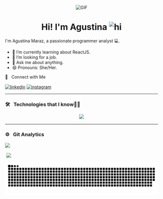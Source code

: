 <p align="center">
<img alt="GIF" src="https://github.com/arsentieva/arsentieva/blob/main/code.gif?raw=true" height="280" />
 <p/>
<h1 align="center"> Hi! I'm Agustina <img src="https://user-images.githubusercontent.com/1303154/88677602-1635ba80-d120-11ea-84d8-d263ba5fc3c0.gif" width="28px" alt="hi"></h1>

I'm Agustina Maraz, a passionate programmer analyst 💻.

<!-- TODO: Add last video link -->

- :seedling: I’m currently learning about ReactJS.
- 🤔 I’m looking for a job.
- :speech_balloon: Ask me about anything.
- 😄 Pronouns: She/Her.

🤝 &nbsp; Connect with Me

<a href="www.linkedin.com/in/agustinamaraz" target="blank"><img align="center" src="https://user-images.githubusercontent.com/88904952/234979284-68c11d7f-1acc-4f0c-ac78-044e1037d7b0.png" alt="linkedin" height="50" width="50" /></a>
<a href="https://www.instagram.com/agustinamaraz5/" target="blank"><img align="center" src="https://user-images.githubusercontent.com/88904952/234981169-2dd1e58f-4b7e-468c-8213-034ba62156c3.png" alt="instagram" height="50" width="50" /></a>

<hr>

### 🛠 &nbsp; Technologies that I know👩‍💻

<p align="center">
  <a href="https://skillicons.dev">
    <img src="https://skillicons.dev/icons?i=angular,git,aws,bootstrap,c,cpp,css,discord,docker,express,figma,firebase,github,html,java,js,linux,mongodb,mysql,nodejs,postman,py,react,ts,vscode&perline=14" />
  </a>
</p>

<hr>

### ⚙️ &nbsp; Git Analytics
 
<p><img align="center" src="https://github-readme-stats.vercel.app/api?username=agustinamaraz&theme=dark&show_icons=true" /></p>
<p>&nbsp;<img align="center" src="https://github-readme-stats.vercel.app/api/top-langs/?username=agustinamaraz&theme=dark&layout=compact" width="410" /></p>


<!--- snake -->
<div align="center">
  <img  src="https://github.com/1999AZZAR/1999AZZAR/blob/main/resources/img/grid-snake.svg"
       alt="snake" /></a>
</div>
